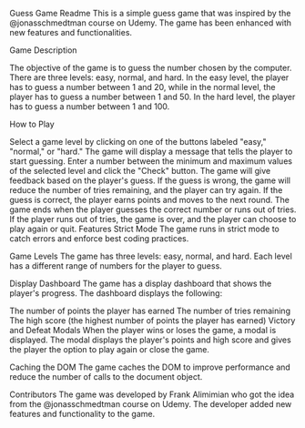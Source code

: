 Guess Game Readme
This is a simple guess game that was inspired by the @jonasschmedtman course on Udemy. The game has been enhanced with new features and functionalities.

Game Description

The objective of the game is to guess the number chosen by the computer. There are three levels: easy, normal, and hard. In the easy level, the player has to guess a number between 1 and 20, while in the normal level, the player has to guess a number between 1 and 50. In the hard level, the player has to guess a number between 1 and 100.

How to Play

Select a game level by clicking on one of the buttons labeled "easy," "normal," or "hard."
The game will display a message that tells the player to start guessing.
Enter a number between the minimum and maximum values of the selected level and click the "Check" button.
The game will give feedback based on the player's guess. If the guess is wrong, the game will reduce the number of tries remaining, and the player can try again. If the guess is correct, the player earns points and moves to the next round.
The game ends when the player guesses the correct number or runs out of tries. If the player runs out of tries, the game is over, and the player can choose to play again or quit.
Features
Strict Mode
The game runs in strict mode to catch errors and enforce best coding practices.

Game Levels
The game has three levels: easy, normal, and hard. Each level has a different range of numbers for the player to guess.

Display Dashboard
The game has a display dashboard that shows the player's progress. The dashboard displays the following:

The number of points the player has earned
The number of tries remaining
The high score (the highest number of points the player has earned)
Victory and Defeat Modals
When the player wins or loses the game, a modal is displayed. The modal displays the player's points and high score and gives the player the option to play again or close the game.

Caching the DOM
The game caches the DOM to improve performance and reduce the number of calls to the document object.

Contributors
The game was developed by Frank Alimimian who got the idea from the @jonasschmedtman course on Udemy. The developer added new features and functionality to the game.